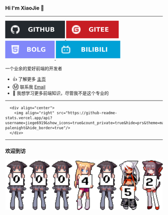 ### Hi I'm XiaoJie 👋

---

<a href="https://github.com/jiege6919" target="_blank">
  <img src="./1.svg" alt=github style="margin-bottom: 5px;" />
</a>
<a href="https://gitee.com/xiaojie4348" target="_blank">
  <img src="2.svg" alt=gitee style="margin-bottom: 5px;" />
</a>
<a href="https://www.yangjie.site/record" target="_blank">
 <img src="3.svg" alt=blog style="margin-bottom: 5px;" />
</a>
<a href="https://space.bilibili.com/646325099" target="_blank">
 <img src="./4.svg" alt=bilibili style="margin-bottom: 5px;" />
</a>



一个业余的爱好前端的开发者

- 👍 了解更多 [主页](https://www.yangjie.site/)
- Ⓜ️ 联系我 [Email](mailto:ok@yangjie.site)
- 🌱 我想学习更多前端知识，尽管我不是这个专业的
---
      <div align="center">
        <img align="right" src="https://github-readme-stats.vercel.app/api?username=jiege6919&show_icons=true&count_private=true&hide=prs&theme=material-palenight&hide_border=true"/>
      </div>

---

### 欢迎到访

<img src="./5.svg" alt="Maluns" />
